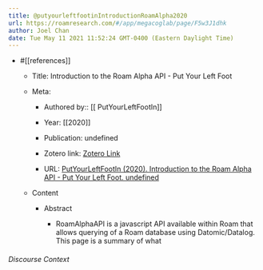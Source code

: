 ```yaml
---
title: @putyourleftfootinIntroductionRoamAlpha2020
url: https://roamresearch.com/#/app/megacoglab/page/F5w3J1dhk
author: Joel Chan
date: Tue May 11 2021 11:52:24 GMT-0400 (Eastern Daylight Time)
---
```


- #[[references]]

    - Title: Introduction to the Roam Alpha API - Put Your Left Foot

    - Meta:

        - Authored by:: [[ PutYourLeftFootIn]]

        - Year: [[2020]]

        - Publication: undefined

        - Zotero link: [Zotero Link](zotero://select/items/7_KMTQFI5Z)

        - URL: [PutYourLeftFootIn (2020). Introduction to the Roam Alpha API - Put Your Left Foot. undefined](https://www.putyourleftfoot.in/introduction-to-the-roam-alpha-api)

    - Content

        - Abstract

            - RoamAlphaAPI is a javascript API available within Roam that allows querying of a Roam database using Datomic/Datalog. This page is a summary of what

###### Discourse Context


